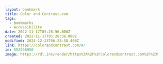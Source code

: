 ```yaml
---
layout: bookmark
title: Color and Contrast.com
tags:
  - Bookmarks
  - Accessibility
date: 2022-11-17T05:28:56.000Z
created: 2022-11-17T05:28:56.000Z
modified: 2024-12-23T06:28:58.408Z
link: https://colorandcontrast.com/#/
id: 552296950
image: https://rdl.ink/render/https%3A%2F%2Fcolorandcontrast.com%2F%23%2F
---
```

